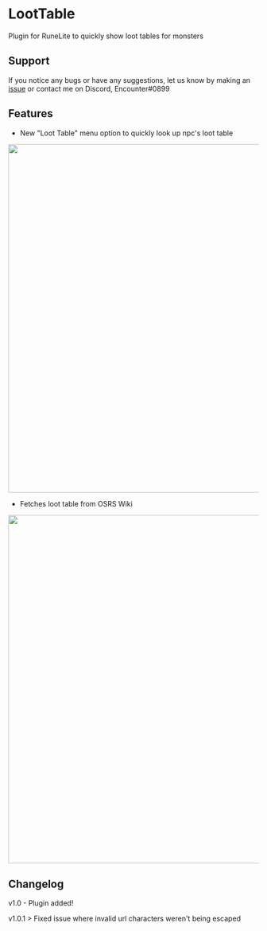 # LootTable

Plugin for RuneLite to quickly show loot tables for monsters

## Support

If you notice any bugs or have any suggestions, let us know by making an [issue](https://github.com/Sir-Kyle-Richardson/OSRS-loottable/issues) or contact me on Discord, Encounter#0899

## Features

- New "Loot Table" menu option to quickly look up npc's loot table

<p>
    <img src="https://imgur.com/yhcFGLW.png" width="700px">
</p>

- Fetches loot table from OSRS Wiki

<p>
    <img src="https://imgur.com/3mvqhKU.png" width="700px">
</p>

## Changelog

v1.0 - Plugin added!

v1.0.1
    > Fixed issue where invalid url characters weren't being escaped
